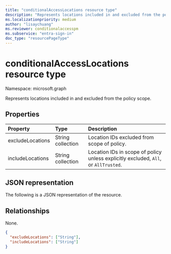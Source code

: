 ```yaml
---
title: "conditionalAccessLocations resource type"
description: "Represents locations included in and excluded from the policy scope."
ms.localizationpriority: medium
author: "lisaychuang"
ms.reviewer: conditionalaccesspm
ms.subservice: "entra-sign-in"
doc_type: "resourcePageType"
---
```


# conditionalAccessLocations resource type

Namespace: microsoft.graph

Represents locations included in and excluded from the policy scope.

## Properties

| Property     | Type        | Description |
|:-------------|:------------|:------------|
| excludeLocations | String collection | Location IDs excluded from scope of policy. |
| includeLocations | String collection | Location IDs in scope of policy unless explicitly excluded, `All`, or `AllTrusted`. |

## JSON representation

The following is a JSON representation of the resource.

## Relationships

None.

<!-- {
  "blockType": "resource",
  "optionalProperties": [
    "includeLocations",
    "excludeLocations"
  ],
  "@odata.type": "microsoft.graph.conditionalAccessLocations",
  "baseType": null
}-->

```json
{
  "excludeLocations": ["String"],
  "includeLocations": ["String"]
}
```

<!-- uuid: 16cd6b66-4b1a-43a1-adaf-3a886856ed98
2019-02-04 14:57:30 UTC -->
<!-- {
  "type": "#page.annotation",
  "description": "conditionalAccessLocations resource",
  "keywords": "",
  "section": "documentation",
  "tocPath": ""
}-->

